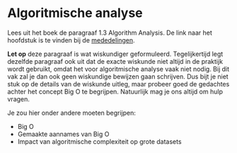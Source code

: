 # Algoritmische analyse

Lees uit het boek de paragraaf 1.3 Algorithm Analysis. De link naar het hoofdstuk is te vinden bij de [mededelingen](/announcements). 

**Let op** deze paragraaf is wat wiskundiger geformuleerd. Tegelijkertijd legt dezelfde paragraaf ook uit dat de exacte wiskunde niet altijd in de praktijk wordt gebruikt, omdat het voor algoritmische analyse vaak niet nodig. Bij dit vak zal je dan ook geen wiskundige bewijzen gaan schrijven. Dus bijt je niet stuk op de details van de wiskunde uitleg, maar probeer goed de gedachtes achter het concept Big O te begrijpen. Natuurlijk mag je ons altijd om hulp vragen.

Je zou hier onder andere moeten begrijpen:

- Big O
- Gemaakte aannames van Big O
- Impact van algoritmische complexiteit op grote datasets
